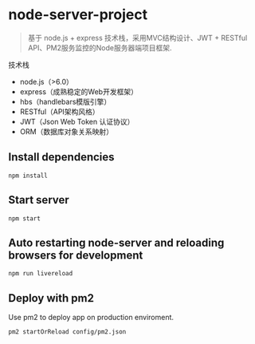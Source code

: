 # node-server-project
> 基于 node.js + express 技术栈，采用MVC结构设计、JWT + RESTful API、PM2服务监控的Node服务器端项目框架.

技术栈

- node.js（>6.0）
- express（成熟稳定的Web开发框架）
- hbs（handlebars模版引擎）
- RESTful（API架构风格）
- JWT（Json Web Token 认证协议）
- ORM（数据库对象关系映射）


## Install dependencies

```
npm install
```

## Start server

```
npm start
```

## Auto restarting node-server and reloading browsers for development

```
npm run livereload
```

## Deploy with pm2

Use pm2 to deploy app on production enviroment.

```
pm2 startOrReload config/pm2.json
```
